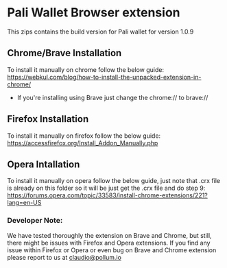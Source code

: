 # Pali Wallet Browser extension

This zips contains the build version for Pali wallet for version 1.0.9

## Chrome/Brave Installation
To install it manually on chrome follow the below guide:
https://webkul.com/blog/how-to-install-the-unpacked-extension-in-chrome/

* If you're installing using Brave just change the chrome:// to brave://

## Firefox Installation
To install it manually on firefox follow the below guide:
https://accessfirefox.org/Install_Addon_Manually.php


## Opera Intallation
To install it manually on opera follow the below guide, just note that .crx file is already on this folder so it will be just get the .crx file and do step 9:
https://forums.opera.com/topic/33583/install-chrome-extensions/221?lang=en-US


### Developer Note:
We have tested thoroughly the extension on Brave and Chrome, but still, there might be issues with Firefox and Opera extensions. If you find any issue within Firefox or Opera or even bug on Brave and Chrome extension please report to us at claudio@pollum.io